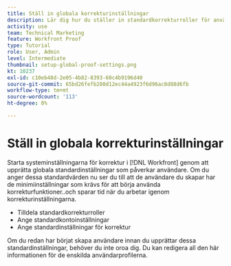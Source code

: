 ```yaml
---
title: Ställ in globala korrekturinställningar
description: Lär dig hur du ställer in standardkorrekturroller för användare. standardinställningar för korrekturkonton, och standardinställningar för korrektur.
activity: use
team: Technical Marketing
feature: Workfront Proof
type: Tutorial
role: User, Admin
level: Intermediate
thumbnail: setup-global-proof-settings.png
kt: 10237
exl-id: c10eb48d-2e05-4b82-8393-60c4b9196d40
source-git-commit: 65bd26fefb280d12ec44a4923f6d96ac8d88d6fb
workflow-type: tm+mt
source-wordcount: '113'
ht-degree: 0%

---
```


# Ställ in globala korrekturinställningar

Starta systeminställningarna för korrektur i [!DNL Workfront] genom att upprätta globala standardinställningar som påverkar användare. Om du anger dessa standardvärden nu ser du till att de användare du skapar har de minimiinställningar som krävs för att börja använda korrekturfunktioner..och sparar tid när du arbetar igenom korrekturinställningarna.

* Tilldela standardkorrekturroller
* Ange standardkontoinställningar
* Ange standardinställningar för korrektur

Om du redan har börjat skapa användare innan du upprättar dessa standardinställningar, behöver du inte oroa dig. Du kan redigera all den här informationen för de enskilda användarprofilerna.
